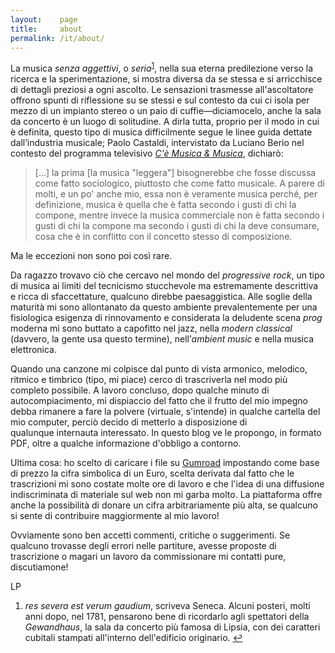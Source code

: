 ```yaml
---
layout:    page
title:     about
permalink: /it/about/
---
```


La musica *senza aggettivi*, o *seria*<sup><a href="#fn1"
id="ref1">1</a></sup>, nella sua eterna predilezione verso la ricerca e la
sperimentazione, si mostra diversa da se stessa e si arricchisce di dettagli
preziosi a ogni ascolto. Le sensazioni trasmesse all'ascoltatore offrono spunti
di riflessione su se stessi e sul contesto da cui ci isola per mezzo di un
impianto stereo o un paio di cuffie—diciamocelo, anche la sala da concerto è un
luogo di solitudine. A dirla tutta, proprio per il modo in cui è definita,
questo tipo di musica difficilmente segue le linee guida dettate dall’industria
musicale; Paolo Castaldi, intervistato da Luciano Berio nel contesto del
programma televisivo [*C'è Musica &
Musica*](https://www.raiplay.it/programmi/cemusicaemusica/), dichiarò:

> [...] la prima [la musica "leggera"] bisognerebbe che fosse discussa come
> fatto sociologico, piuttosto che come fatto musicale. A parere di molti, e un
> po' anche mio, essa non è veramente musica perché, per definizione, musica è
> quella che è fatta secondo i gusti di chi la compone, mentre invece la musica
> commerciale non è fatta secondo i gusti di chi la compone ma secondo i gusti
> di chi la deve consumare, cosa che è in conflitto con il concetto stesso di
> composizione.

Ma le eccezioni non sono poi così rare.

Da ragazzo trovavo ciò che cercavo nel mondo del *progressive rock*, un tipo
di musica ai limiti del tecnicismo stucchevole ma estremamente descrittiva e
ricca di sfaccettature, qualcuno direbbe paesaggistica. Alle soglie della
maturità mi sono allontanato da questo ambiente prevalentemente per una
fisiologica esigenza di rinnovamento e considerata la deludente scena *prog*
moderna mi sono buttato a capofitto nel jazz, nella *modern classical*
(davvero, la gente usa questo termine), nell’*ambient music* e nella musica
elettronica.

Quando una canzone mi colpisce dal punto di vista armonico, melodico, ritmico e
timbrico (tipo, mi piace) cerco di trascriverla nel modo più completo
possibile. A lavoro concluso, dopo qualche minuto di autocompiacimento, mi
dispiaccio del fatto che il frutto del mio impegno debba rimanere a fare la
polvere (virtuale, s'intende) in qualche cartella del mio computer, perciò
decido di metterlo a disposizione di qualunque internauta interessato. In
questo blog ve le propongo, in formato PDF, oltre a qualche informazione
d'obbligo a contorno.

Ultima cosa: ho scelto di caricare i file su [Gumroad](http://www.gumroad.com)
impostando come base di prezzo la cifra simbolica di un Euro, scelta derivata
dal fatto che le trascrizioni mi sono costate molte ore di lavoro e che l'idea
di una diffusione indiscriminata di materiale sul web non mi garba molto. La
piattaforma offre anche la possibilità di donare un cifra arbitrariamente più
alta, se qualcuno si sente di contribuire maggiormente al mio lavoro!

Ovviamente sono ben accetti commenti, critiche o suggerimenti. Se qualcuno
trovasse degli errori nelle partiture, avesse proposte di trascrizione o magari
un lavoro da commissionare mi contatti pure, discutiamone!

LP

<ol>
    <li id="fn1" class="footnote">
        <em>res severa est verum gaudium</em>, scriveva Seneca. Alcuni posteri,
        molti anni dopo, nel 1781, pensarono bene di ricordarlo agli spettatori
        della <em>Gewandhaus</em>, la sala da concerto più famosa di Lipsia,
        con dei caratteri cubitali stampati all'interno dell'edificio
        originario. <a href="#ref1" title="Jump back to footnote 1 in the
        text.">↩</a>
    </li>
</ol>

<!-- vim: set tw=79 spell spelllang=it: -->
